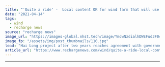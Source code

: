 ```yaml
---
title: "'Quite a ride' -  Local content OK for wind farm that will use record-size turbines off Taiwan"
date: "2021-04-14"
tags: 
  - wind
  - recharge news
source: "recharge news"
image_url: "https://images-global.nhst.tech/image/YmcwNzdialhDWEFud3F0c0VtSDBTNUNBUFJybW1YR3hrL1dWWmxIT0FnTT0=/nhst/binary/d43d5b361b0496fbe7872f52c6f67550"
image_fp: "/assets/img/post_thumbnails/110.jpg"
lead: "Hai Long project after two years reaches agreement with government over industrialisation"
article_url: "https://www.rechargenews.com/wind/quite-a-ride-local-content-ok-for-wind-farm-that-will-use-record-size-turbines-off-taiwan/2-1-995418"
---
```


---
